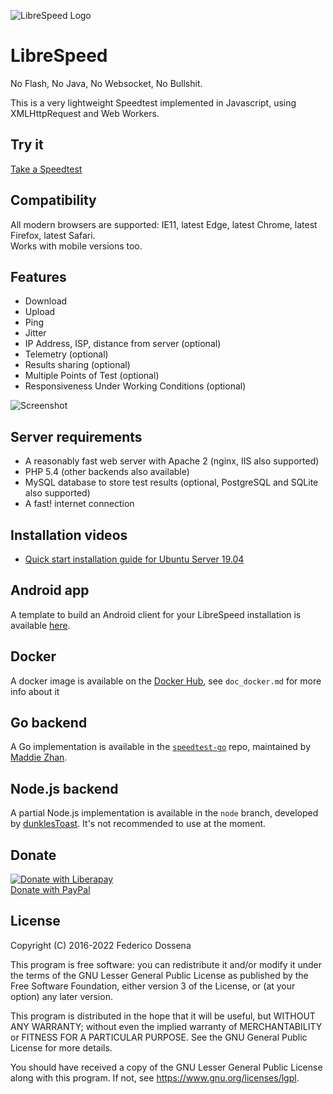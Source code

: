 ![LibreSpeed Logo](https://github.com/librespeed/speedtest/blob/master/.logo/logo3.png?raw=true)

# LibreSpeed

No Flash, No Java, No Websocket, No Bullshit.

This is a very lightweight Speedtest implemented in Javascript, using XMLHttpRequest and Web Workers.

## Try it
[Take a Speedtest](https://librespeed.org)

## Compatibility
All modern browsers are supported: IE11, latest Edge, latest Chrome, latest Firefox, latest Safari.  
Works with mobile versions too.

## Features
* Download
* Upload
* Ping
* Jitter
* IP Address, ISP, distance from server (optional)
* Telemetry (optional)
* Results sharing (optional)
* Multiple Points of Test (optional)
* Responsiveness Under Working Conditions (optional)

![Screenshot](https://speedtest.fdossena.com/mpot_v6.gif)


## Server requirements
* A reasonably fast web server with Apache 2 (nginx, IIS also supported)
* PHP 5.4 (other backends also available)
* MySQL database to store test results (optional, PostgreSQL and SQLite also supported)
* A fast! internet connection

## Installation videos
* [Quick start installation guide for Ubuntu Server 19.04](https://fdossena.com/?p=speedtest/quickstart_v5_ubuntu.frag)

## Android app
A template to build an Android client for your LibreSpeed installation is available [here](https://github.com/librespeed/speedtest-android).

## Docker
A docker image is available on the [Docker Hub](https://registry.hub.docker.com/r/adolfintel/speedtest), see `doc_docker.md` for more info about it

## Go backend
A Go implementation is available in the [`speedtest-go`](https://github.com/librespeed/speedtest-go) repo, maintained by [Maddie Zhan](https://github.com/maddie).

## Node.js backend
A partial Node.js implementation is available in the `node` branch, developed by [dunklesToast](https://github.com/dunklesToast). It's not recommended to use at the moment.

## Donate
[![Donate with Liberapay](https://liberapay.com/assets/widgets/donate.svg)](https://liberapay.com/fdossena/donate)  
[Donate with PayPal](https://www.paypal.me/sineisochronic)  

## License
Copyright (C) 2016-2022 Federico Dossena

This program is free software: you can redistribute it and/or modify
it under the terms of the GNU Lesser General Public License as published by
the Free Software Foundation, either version 3 of the License, or
(at your option) any later version.

This program is distributed in the hope that it will be useful,
but WITHOUT ANY WARRANTY; without even the implied warranty of
MERCHANTABILITY or FITNESS FOR A PARTICULAR PURPOSE.  See the
GNU General Public License for more details.

You should have received a copy of the GNU Lesser General Public License
along with this program.  If not, see <https://www.gnu.org/licenses/lgpl>.
